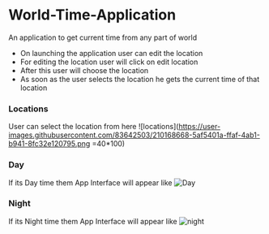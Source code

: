 # World-Time-Application
An application to get current time from any part of world

* On launching the application user can edit the location 
* For editing the location user will click on edit location
* After this user will choose the location 
* As soon as the user selects the location he gets the current time of that location 

### Locations

User can select the location from here
![locations](https://user-images.githubusercontent.com/83642503/210168668-5af5401a-ffaf-4ab1-b941-8fc32e120795.png =40*100)

### Day

If its Day time them App Interface will appear like
![Day](https://user-images.githubusercontent.com/83642503/210169328-9de2c6bc-b25f-4ca6-8cb9-7b3bc98d015d.png)

### Night

If its Night time them App Interface will appear like
![night](https://user-images.githubusercontent.com/83642503/210168762-47fbc7f5-359e-4456-a92d-de08f1339dbc.png)

